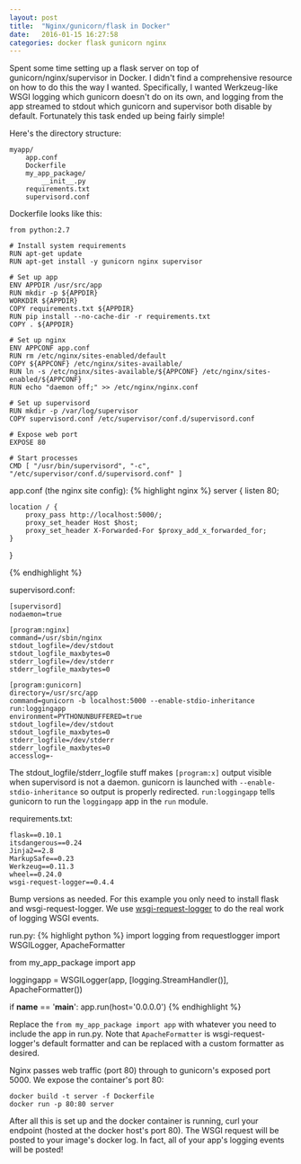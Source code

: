 ```yaml
---
layout: post
title:  "Nginx/gunicorn/flask in Docker"
date:   2016-01-15 16:27:58
categories: docker flask gunicorn nginx
---
```

Spent some time setting up a flask server on top of gunicorn/nginx/supervisor in Docker. I didn't find a comprehensive resource on how to do this the way I wanted. Specifically, I wanted Werkzeug-like WSGI logging which gunicorn doesn't do on its own, and logging from the app streamed to stdout which gunicorn and supervisor both disable by default. Fortunately this task ended up being fairly simple!

Here's the directory structure:

	myapp/
		app.conf
		Dockerfile
		my_app_package/
			__init__.py
		requirements.txt
		supervisord.conf

Dockerfile looks like this:

	from python:2.7

	# Install system requirements
	RUN apt-get update
	RUN apt-get install -y gunicorn nginx supervisor

	# Set up app
	ENV APPDIR /usr/src/app
	RUN mkdir -p ${APPDIR}
	WORKDIR ${APPDIR}
	COPY requirements.txt ${APPDIR}
	RUN pip install --no-cache-dir -r requirements.txt
	COPY . ${APPDIR}

	# Set up nginx
	ENV APPCONF app.conf
	RUN rm /etc/nginx/sites-enabled/default
	COPY ${APPCONF} /etc/nginx/sites-available/
	RUN ln -s /etc/nginx/sites-available/${APPCONF} /etc/nginx/sites-enabled/${APPCONF}
	RUN echo "daemon off;" >> /etc/nginx/nginx.conf

	# Set up supervisord
	RUN mkdir -p /var/log/supervisor
	COPY supervisord.conf /etc/supervisor/conf.d/supervisord.conf

	# Expose web port
	EXPOSE 80

	# Start processes
	CMD [ "/usr/bin/supervisord", "-c", "/etc/supervisor/conf.d/supervisord.conf" ]

app.conf (the nginx site config):
{% highlight nginx %}
server {
    listen      80;

    location / {
        proxy_pass http://localhost:5000/;
        proxy_set_header Host $host;
        proxy_set_header X-Forwarded-For $proxy_add_x_forwarded_for;
    }
}

{% endhighlight %}

supervisord.conf:

	[supervisord]
	nodaemon=true

	[program:nginx]
	command=/usr/sbin/nginx
	stdout_logfile=/dev/stdout
	stdout_logfile_maxbytes=0
	stderr_logfile=/dev/stderr
	stderr_logfile_maxbytes=0

	[program:gunicorn]
	directory=/usr/src/app
	command=gunicorn -b localhost:5000 --enable-stdio-inheritance run:loggingapp
	environment=PYTHONUNBUFFERED=true
	stdout_logfile=/dev/stdout
	stdout_logfile_maxbytes=0
	stderr_logfile=/dev/stderr
	stderr_logfile_maxbytes=0
	accesslog=-

The stdout_logfile/stderr_logfile stuff makes `[program:x]` output visible when supervisord is not a daemon. gunicorn is launched with `--enable-stdio-inheritance` so output is properly redirected. `run:loggingapp` tells gunicorn to run the `loggingapp` app in the `run` module.

requirements.txt:

	flask==0.10.1
	itsdangerous==0.24
	Jinja2==2.8
	MarkupSafe==0.23
	Werkzeug==0.11.3
	wheel==0.24.0
	wsgi-request-logger==0.4.4

Bump versions as needed. For this example you only need to install flask and wsgi-request-logger. We use [wsgi-request-logger](https://github.com/pklaus/wsgi-request-logger) to do the real work of logging WSGI events.

run.py:
{% highlight python %}
import logging
from requestlogger import WSGILogger, ApacheFormatter

from my_app_package import app

loggingapp = WSGILogger(app, [logging.StreamHandler()], ApacheFormatter())

if __name__ == '__main__':
    app.run(host='0.0.0.0')
{% endhighlight %}

Replace the `from my_app_package import app` with whatever you need to include the app in run.py. Note that `ApacheFormatter` is wsgi-request-logger's default formatter and can be replaced with a custom formatter as desired.

Nginx passes web traffic (port 80) through to gunicorn's exposed port 5000. We expose the container's port 80:

	docker build -t server -f Dockerfile
	docker run -p 80:80 server

After all this is set up and the docker container is running, curl your endpoint (hosted at the docker host's port 80). The WSGI request will be posted to your image's docker log. In fact, all of your app's logging events will be posted!
